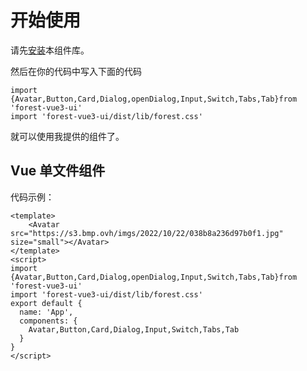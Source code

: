 # 开始使用
请先[安装](#/doc/install)本组件库。

然后在你的代码中写入下面的代码

```
import {Avatar,Button,Card,Dialog,openDialog,Input,Switch,Tabs,Tab}from 'forest-vue3-ui'
import 'forest-vue3-ui/dist/lib/forest.css'
```

就可以使用我提供的组件了。

## Vue 单文件组件

代码示例：

```
<template>
    <Avatar src="https://s3.bmp.ovh/imgs/2022/10/22/038b8a236d97b0f1.jpg" size="small"></Avatar>
</template>
<script>
import {Avatar,Button,Card,Dialog,openDialog,Input,Switch,Tabs,Tab}from 'forest-vue3-ui'
import 'forest-vue3-ui/dist/lib/forest.css'
export default {
  name: 'App',
  components: {
    Avatar,Button,Card,Dialog,Input,Switch,Tabs,Tab
  }
}
</script>
```